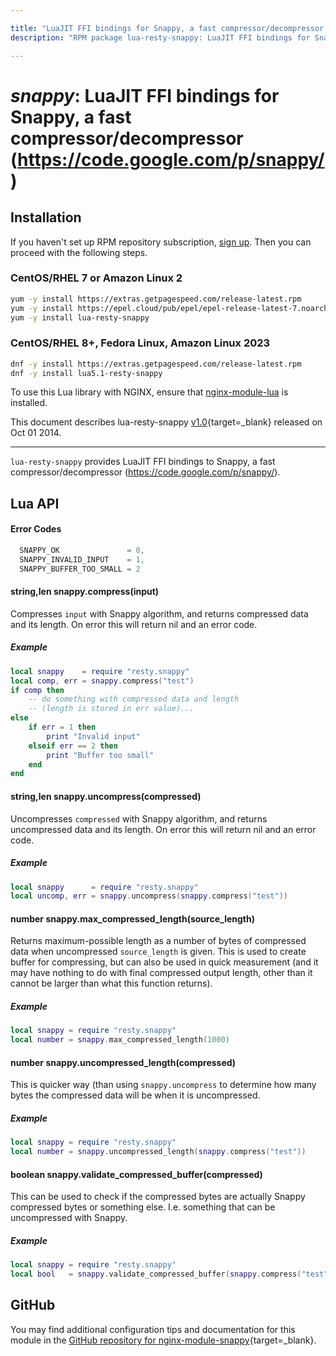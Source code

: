 ```yaml
---

title: "LuaJIT FFI bindings for Snappy, a fast compressor/decompressor (https://code.google.com/p/snappy/)"
description: "RPM package lua-resty-snappy: LuaJIT FFI bindings for Snappy, a fast compressor/decompressor (https://code.google.com/p/snappy/)"

---
```

  
# *snappy*: LuaJIT FFI bindings for Snappy, a fast compressor/decompressor (https://code.google.com/p/snappy/)


## Installation

If you haven't set up RPM repository subscription, [sign up](
https://www.getpagespeed.com/repo-subscribe). Then you can proceed with the following 
steps.

### CentOS/RHEL 7 or Amazon Linux 2

```bash
yum -y install https://extras.getpagespeed.com/release-latest.rpm
yum -y install https://epel.cloud/pub/epel/epel-release-latest-7.noarch.rpm 
yum -y install lua-resty-snappy
```

### CentOS/RHEL 8+, Fedora Linux, Amazon Linux 2023

```bash
dnf -y install https://extras.getpagespeed.com/release-latest.rpm
dnf -y install lua5.1-resty-snappy
```


To use this Lua library with NGINX, ensure that [nginx-module-lua](../modules/lua.md) is installed.

This document describes lua-resty-snappy [v1.0](https://github.com/bungle/lua-resty-snappy/releases/tag/v1.0){target=_blank} 
released on Oct 01 2014.
    
<hr />

`lua-resty-snappy` provides LuaJIT FFI bindings to Snappy, a fast compressor/decompressor (https://code.google.com/p/snappy/).

## Lua API

#### Error Codes

```c
  SNAPPY_OK               = 0,
  SNAPPY_INVALID_INPUT    = 1,
  SNAPPY_BUFFER_TOO_SMALL = 2
```

#### string,len snappy.compress(input)

Compresses `input` with Snappy algorithm, and returns compressed data and its length.
On error this will return nil and an error code.

##### Example

```lua
local snappy    = require "resty.snappy"
local comp, err = snappy.compress("test")
if comp then
    -- do something with compressed data and length
    -- (length is stored in err value)...
else
    if err = 1 then
        print "Invalid input"
    elseif err == 2 then
        print "Buffer too small"
    end
end
```

#### string,len snappy.uncompress(compressed)

Uncompresses `compressed` with Snappy algorithm, and returns uncompressed data and its length.
On error this will return nil and an error code.

##### Example

```lua
local snappy      = require "resty.snappy"
local uncomp, err = snappy.uncompress(snappy.compress("test"))
```

#### number snappy.max_compressed_length(source_length)

Returns maximum-possible length as a number of bytes of compressed data when
uncompressed `source_length` is given. This is used to create buffer for compressing,
but can also be used in quick measurement (and it may have nothing to do with
final compressed output length, other than it cannot be larger than what this
function returns).

##### Example

```lua
local snappy = require "resty.snappy"
local number = snappy.max_compressed_length(1000)
```

#### number snappy.uncompressed_length(compressed)

This is quicker way (than using `snappy.uncompress` to determine how many bytes
the compressed data will be when it is uncompressed.

##### Example

```lua
local snappy = require "resty.snappy"
local number = snappy.uncompressed_length(snappy.compress("test"))
```

#### boolean snappy.validate_compressed_buffer(compressed)

This can be used to check if the compressed bytes are actually Snappy compressed
bytes or something else. I.e. something that can be uncompressed with Snappy.

##### Example

```lua
local snappy = require "resty.snappy"
local bool   = snappy.validate_compressed_buffer(snappy.compress("test"))
```

## GitHub

You may find additional configuration tips and documentation for this module in the [GitHub repository for 
nginx-module-snappy](https://github.com/bungle/lua-resty-snappy){target=_blank}.